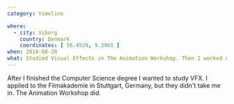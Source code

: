 ```yaml
---
category: timeline

where:
  - city: Viborg
    country: Denmark
    coordinates: [ 56.4520, 9.3963 ]
when: 2018-08-20
what: Studied Visual Effects in The Animation Workshop. Then I worked on Augmented and lived in the lake house.
---
```


After I finished the Computer Science degree I wanted to study VFX. I applied to the Filmakademie in Stuttgart, Germany, but they didn't take me in. The Animation Workshop did.